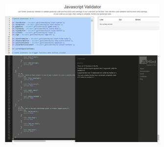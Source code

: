 ![javascript validator results](../documentation/js-validator-check.png)
![second javascript validator results](../documentation/js-validator.png)